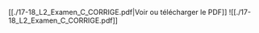 ﻿[[./17-18_L2_Examen_C_CORRIGE.pdf|Voir ou télécharger le PDF]]
![[./17-18_L2_Examen_C_CORRIGE.pdf]]
